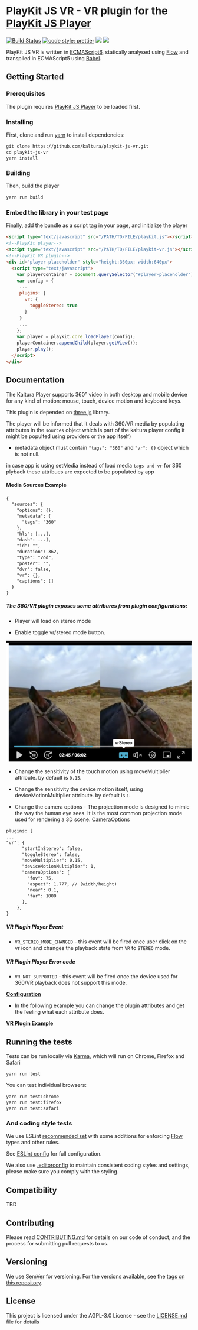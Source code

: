 # PlayKit JS VR - VR plugin for the [PlayKit JS Player]

[![Build Status](https://github.com/kaltura/playkit-js-vt/actions/workflows/run_canary_full_flow.yaml/badge.svg)](https://github.com/playkit-js-vr/actions/workflows/run_canary_full_flow.yaml)
[![code style: prettier](https://img.shields.io/badge/code_style-prettier-ff69b4.svg?style=flat-square)](https://github.com/prettier/prettier)
[![](https://img.shields.io/npm/v/@playkit-js/playkit-js-vr/latest.svg)](https://www.npmjs.com/package/@playkit-js/playkit-js-vr)
[![](https://img.shields.io/npm/v/@playkit-js/playkit-js-vr/canary.svg)](https://www.npmjs.com/package/@playkit-js/playkit-js-vr/v/canary)

PlayKit JS VR is written in [ECMAScript6], statically analysed using [Flow] and transpiled in ECMAScript5 using [Babel].

[flow]: https://flow.org/
[ecmascript6]: https://github.com/ericdouglas/ES6-Learning#articles--tutorials
[babel]: https://babeljs.io

## Getting Started

### Prerequisites

The plugin requires [PlayKit JS Player] to be loaded first.

[playkit js player]: https://github.com/kaltura/playkit-js

### Installing

First, clone and run [yarn] to install dependencies:

[yarn]: https://yarnpkg.com/lang/en/

```
git clone https://github.com/kaltura/playkit-js-vr.git
cd playkit-js-vr
yarn install
```

### Building

Then, build the player

```javascript
yarn run build
```

### Embed the library in your test page

Finally, add the bundle as a script tag in your page, and initialize the player

```html
<script type="text/javascript" src="/PATH/TO/FILE/playkit.js"></script>
<!--PlayKit player-->
<script type="text/javascript" src="/PATH/TO/FILE/playkit-vr.js"></script>
<!--PlayKit VR plugin-->
<div id="player-placeholder" style="height:360px; width:640px">
  <script type="text/javascript">
    var playerContainer = document.querySelector("#player-placeholder");
    var config = {
     ...
     plugins: {
       vr: {
         toggleStereo: true
       }
     }
     ...
    };
    var player = playkit.core.loadPlayer(config);
    playerContainer.appendChild(player.getView());
    player.play();
  </script>
</div>
```

## Documentation

The Kaltura Player supports 360° video in both desktop and mobile device for any kind of motion: mouse, touch, device motion and keyboard keys.

This plugin is depended on [three.js](https://github.com/mrdoob/three.js) library.

The player will be informed that it deals with 360/VR media by populating attributes in the `sources` object which is part of the kaltura player config 
it might be populted using providers or the app itself) 

* metadata object must contain `"tags": "360"` and `"vr": {}` object which is not null.

in case app is using setMedia instead of load media `tags and vr` for 360 plyback these attribues are expected to be populated by app

#### Media Sources Example 

```
{
  "sources": {
    "options": {},
    "metadata": {
      "tags": "360"
    },
    "hls": [...],
    "dash": ...],
    "id": "",
    "duration": 362,
    "type": "Vod",
    "poster": "",
    "dvr": false,
    "vr": {},
    "captions": []
  }
}
```


##### The 360/VR plugin exposes some attribures from plugin configurations:

* Player will load on stereo mode 

* Enable toggle vr/stereo mode button.

![example](./images/vrStereo.png)

* Change the sensitivity of the touch motion using moveMultiplier attribute.
by default is ```0.15```. 

* Change the sensitivity the device motion itself, using deviceMotionMultiplier attribute.
by default is ```1```. 

* Change the camera options - The projection mode is designed to mimic the way the human eye sees. 
It is the most common projection mode used for rendering a 3D scene.
[CameraOptions](https://threejs.org/docs/#api/en/cameras/PerspectiveCamera)

```
plugins: {
...
"vr": { 
      "startInStereo": false,     
      "toggleStereo": false,     
      "moveMultiplier": 0.15,
      "deviceMotionMultiplier": 1,
      "cameraOptions": {
        "fov": 75,
        "aspect": 1.777, // (width/height)
        "near": 0.1,
        "far": 1000
      },
    },
}    
```    

##### VR Plugin Player Event
* `VR_STEREO_MODE_CHANGED` - this event will be fired once user click on the vr icon and changes the playback state from `VR` to `STEREO` mode.

##### VR Plugin Player Error code
* `VR_NOT_SUPPORTED` - this event will be fired once the device used for 360/VR playback does not support this mode.


**[Configuration](docs/configuration.md)**

* In the following example you can change the plugin attributes and get the feeling what each attribute does.

**[VR Plugin Example](https://codepen.io/giladna/pen/abYgjxY)**

## Running the tests

Tests can be run locally via [Karma], which will run on Chrome, Firefox and Safari

[karma]: https://karma-runner.github.io/1.0/index.html

```
yarn run test
```

You can test individual browsers:

```
yarn run test:chrome
yarn run test:firefox
yarn run test:safari
```

### And coding style tests

We use ESLint [recommended set](http://eslint.org/docs/rules/) with some additions for enforcing [Flow] types and other rules.

See [ESLint config](.eslintrc.json) for full configuration.

We also use [.editorconfig](.editorconfig) to maintain consistent coding styles and settings, please make sure you comply with the styling.

## Compatibility

TBD

## Contributing

Please read [CONTRIBUTING.md](https://gist.github.com/PurpleBooth/b24679402957c63ec426) for details on our code of conduct, and the process for submitting pull requests to us.

## Versioning

We use [SemVer](http://semver.org/) for versioning. For the versions available, see the [tags on this repository](https://github.com/kaltura/playkit-js-vr/tags).

## License

This project is licensed under the AGPL-3.0 License - see the [LICENSE.md](LICENSE.md) file for details
